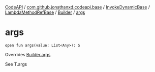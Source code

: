 [CodeAPI](../../../../index.md) / [com.github.jonathanxd.codeapi.base](../../../index.md) / [InvokeDynamicBase](../../index.md) / [LambdaMethodRefBase](../index.md) / [Builder](index.md) / [args](.)

# args

`open fun args(value: List<Any>): S`

Overrides [Builder.args](../../-builder/args.md)

See T.args

